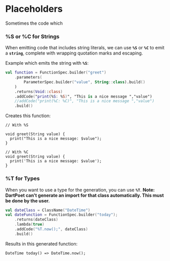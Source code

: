 # Placeholders

Sometimes the code which

### %S or %C for Strings

When emitting code that includes string literals, we can use **`%S`** or **`%C`** to emit a **`string`**, complete
with wrapping quotation marks and escaping.

Example which emits the string with **`%S`**:
```kotlin
val function = FunctionSpec.builder("greet")
    .parameters(
        ParameterSpec.builder("value", String::class).build()
    )
    .returns(Void::class)
    .addCode("print(%S: %S)", "This is a nice message ","value")
    //addCode("print(%C: %C)", "This is a nice message ","value")
    .build()
```

Creates this function:
```text
// With %S

void greet(String value) {
  print("This is a nice message: $value");
}

// With %C
void greet(String value) {
  print('This is a nice message: $value');
}
```

### %T for Types

When you want to use a type for the generation, you can use **`%T`**.
**Note: DartPoet can't generate an import for that class automatically. This must be done by the user.**

```kotlin
val dateClass = ClassName("DateTime")
val dateFunction = FunctionSpec.builder("today");
    .returns(dateClass)
    .lambda(true)
    .addCode("%T.now();", dateClass)
    .build()
```

Results in this generated function:
```text
DateTime today() => DateTime.now();
```